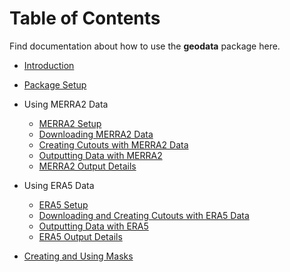 # Table of Contents

Find documentation about how to use the **geodata** package here.

- [Introduction](https://github.com/east-winds/geodata/blob/master/doc/general/Introduction.md)
- [Package Setup](https://github.com/east-winds/geodata/blob/master/doc/general/packagesetup.md)
- Using MERRA2 Data
  - [MERRA2 Setup](https://github.com/east-winds/geodata/blob/master/doc/merra2/merra2_setup.md)
  - [Downloading MERRA2 Data](https://github.com/east-winds/geodata/blob/master/doc/merra2/merra2_download.md)
  - [Creating Cutouts with MERRA2 Data](https://github.com/east-winds/geodata/blob/master/doc/merra2/merra2_createcutout.md)
  - [Outputting Data with MERRA2](https://github.com/east-winds/geodata/blob/master/doc/merra2/merra2_example_output.md)
  - [MERRA2 Output Details](https://github.com/east-winds/geodata/blob/master/doc/merra2/merra2_outputs.md)

- Using ERA5 Data
  - [ERA5 Setup](https://github.com/east-winds/geodata/blob/master/doc/era5/era5_setup.md)
  - [Downloading and Creating Cutouts with ERA5 Data](https://github.com/east-winds/geodata/blob/master/doc/era5/era5_download.md)
  - [Outputting Data with ERA5](https://github.com/east-winds/geodata/blob/master/doc/era5/era5_example_output.md)
  - [ERA5 Output Details](https://github.com/east-winds/geodata/blob/master/doc/era5/era5_outputs.md)

- [Creating and Using Masks](https://github.com/east-winds/geodata/blob/mask/doc/mask/mask_workflow.md)
